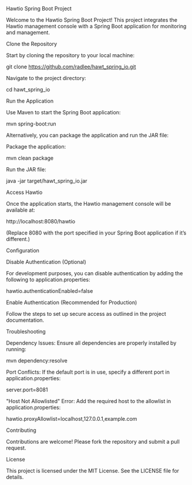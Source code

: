 Hawtio Spring Boot Project

Welcome to the Hawtio Spring Boot Project! This project integrates the Hawtio management console with a Spring Boot application for monitoring and management.

Clone the Repository

Start by cloning the repository to your local machine:

git clone https://github.com/radlee/hawt_spring_io.git

Navigate to the project directory:

cd hawt_spring_io

Run the Application

Use Maven to start the Spring Boot application:

mvn spring-boot:run

Alternatively, you can package the application and run the JAR file:

Package the application:

mvn clean package

Run the JAR file:

java -jar target/hawt_spring_io.jar

Access Hawtio

Once the application starts, the Hawtio management console will be available at:

http://localhost:8080/hawtio

(Replace 8080 with the port specified in your Spring Boot application if it’s different.)

Configuration

Disable Authentication (Optional)

For development purposes, you can disable authentication by adding the following to application.properties:

hawtio.authenticationEnabled=false

Enable Authentication (Recommended for Production)

Follow the steps to set up secure access as outlined in the project documentation.

Troubleshooting

Dependency Issues: Ensure all dependencies are properly installed by running:

mvn dependency:resolve

Port Conflicts: If the default port is in use, specify a different port in application.properties:

server.port=8081

"Host Not Allowlisted" Error: Add the required host to the allowlist in application.properties:

hawtio.proxyAllowlist=localhost,127.0.0.1,example.com

Contributing

Contributions are welcome! Please fork the repository and submit a pull request.

License

This project is licensed under the MIT License. See the LICENSE file for details.

